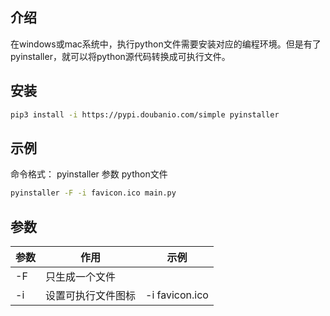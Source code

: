 ## 介绍

在windows或mac系统中，执行python文件需要安装对应的编程环境。但是有了pyinstaller，就可以将python源代码转换成可执行文件。



## 安装

```bash
pip3 install -i https://pypi.doubanio.com/simple pyinstaller
```



## 示例

命令格式： pyinstaller 参数 python文件

```bash
pyinstaller -F -i favicon.ico main.py
```



## 参数

| 参数 | 作用               | 示例           |
| ---- | ------------------ | -------------- |
| -F   | 只生成一个文件     |                |
| -i   | 设置可执行文件图标 | -i favicon.ico |


